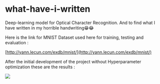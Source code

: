 # what-have-i-written
Deep-learning model for Optical Character Recognition. And to find what I have written in my horrible handwriting😁😂

Here is the link for MNIST Dataset used here for training, testing and evaluation : 

[http://yann.lecun.com/exdb/mnist/](http://yann.lecun.com/exdb/mnist/)

After the initial development of the project without Hyperparameter optimization these are the results : 

![](https://firebasestorage.googleapis.com/v0/b/random-stuff-d7aee.appspot.com/o/Screenshot%20(313).png?alt=media&token=8bf52379-d798-41c2-baeb-303ff7ad790e)


